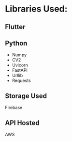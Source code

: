 
# Libraries Used:

## Flutter


## Python

* Numpy
* CV2
* Uvicorn
* FastAPI
* Urllib
* Requests


## Storage Used
Firebase

## API Hosted
AWS
